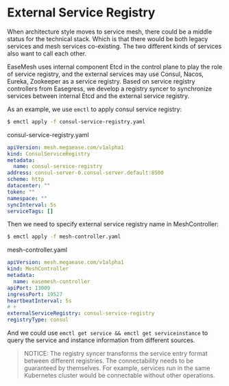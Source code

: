 
# External Service Registry

When architecture style moves to service mesh, there could be a middle status for the technical stack. Which is that there would be both legacy services and mesh services co-existing. The two different kinds of services also want to call each other.

EaseMesh uses internal component Etcd in the control plane to play the role of service registry, and the external services may use Consul, Nacos, Eureka, Zookeeper as a service registry. Based on service registry controllers from Easegress, we develop a registry syncer to synchronize services between internal Etcd and the external service registry.

As an example, we use `emctl` to apply consul service registry:

```bash
$ emctl apply -f consul-service-registry.yaml
```

consul-service-registry.yaml

```yaml
apiVersion: mesh.megaease.com/v1alpha1
kind: ConsulServiceRegistry
metadata:
  name: consul-service-registry
address: consul-server-0.consul-server.default:8500
scheme: http
datacenter: ""
token: ""
namespace: ""
syncInterval: 5s
serviceTags: []
```

Then we need to specify external service registry name in MeshController:

```bash
$ emctl apply -f mesh-controller.yaml
```

mesh-controller.yaml

```yaml
apiVersion: mesh.megaease.com/v1alpha1
kind: MeshController
metadata:
  name: easemesh-controller
apiPort: 13009
ingressPort: 19527
heartbeatInterval: 5s
# +
externalServiceRegistry: consul-service-registry
registryType: consul
```

And we could use `emctl get service && emctl get serviceinstance` to query the service and instance information from different sources.

> NOTICE: The registry syncer transforms the service entry format between different registries. The connectability needs to be guaranteed by themselves. For example, services run in the same Kubernetes cluster would be connectable without other operations.
